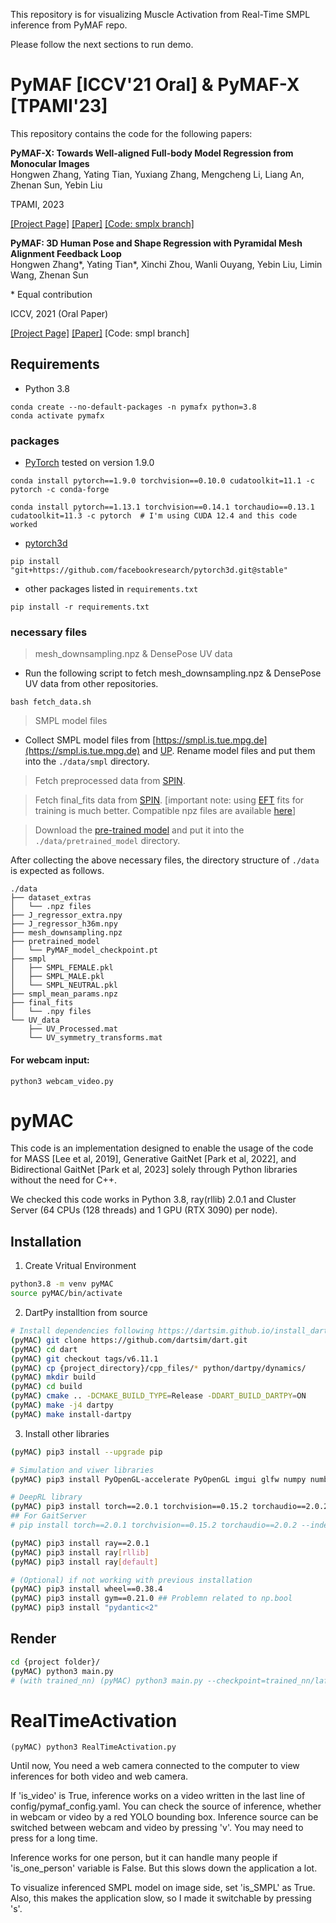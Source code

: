 This repository is for visualizing Muscle Activation from Real-Time SMPL inference from PyMAF repo.

Please follow the next sections to run demo.

# PyMAF [ICCV'21 Oral] & PyMAF-X [TPAMI'23]
This repository contains the code for the following papers:

**PyMAF-X: Towards Well-aligned Full-body Model Regression from Monocular Images**  
Hongwen Zhang, Yating Tian, Yuxiang Zhang, Mengcheng Li, Liang An, Zhenan Sun, Yebin Liu 

TPAMI, 2023

[[Project Page]](https://www.liuyebin.com/pymaf-x) [[Paper]](https://arxiv.org/pdf/2207.06400.pdf) [[Code: smplx branch]](https://github.com/HongwenZhang/PyMAF/tree/smplx)

**PyMAF: 3D Human Pose and Shape Regression with Pyramidal Mesh Alignment Feedback Loop**  
Hongwen Zhang*, Yating Tian*, Xinchi Zhou, Wanli Ouyang, Yebin Liu, Limin Wang, Zhenan Sun 

\* Equal contribution

ICCV, 2021 (Oral Paper)

[[Project Page]](https://hongwenzhang.github.io/pymaf) [[Paper]](https://arxiv.org/pdf/2103.16507.pdf) [Code: smpl branch]

## Requirements

- Python 3.8
```
conda create --no-default-packages -n pymafx python=3.8
conda activate pymafx
```

### packages

- [PyTorch](https://www.pytorch.org) tested on version 1.9.0
```
conda install pytorch==1.9.0 torchvision==0.10.0 cudatoolkit=11.1 -c pytorch -c conda-forge

conda install pytorch==1.13.1 torchvision==0.14.1 torchaudio==0.13.1 cudatoolkit=11.3 -c pytorch  # I'm using CUDA 12.4 and this code worked
```

- [pytorch3d](https://github.com/facebookresearch/pytorch3d/blob/main/INSTALL.md)
```
pip install "git+https://github.com/facebookresearch/pytorch3d.git@stable"
```

- other packages listed in `requirements.txt`
```
pip install -r requirements.txt
```

### necessary files

> mesh_downsampling.npz & DensePose UV data

- Run the following script to fetch mesh_downsampling.npz & DensePose UV data from other repositories.

```
bash fetch_data.sh
```
> SMPL model files

- Collect SMPL model files from [https://smpl.is.tue.mpg.de](https://smpl.is.tue.mpg.de) and [UP](https://github.com/classner/up/blob/master/models/3D/basicModel_neutral_lbs_10_207_0_v1.0.0.pkl). Rename model files and put them into the `./data/smpl` directory.

> Fetch preprocessed data from [SPIN](https://github.com/nkolot/SPIN#fetch-data).

> Fetch final_fits data from [SPIN](https://github.com/nkolot/SPIN#final-fits). [important note: using [EFT](https://github.com/facebookresearch/eft) fits for training is much better. Compatible npz files are available [here](https://cloud.tsinghua.edu.cn/d/635c717375664cd6b3f5)]

> Download the [pre-trained model](https://drive.google.com/drive/folders/1R4_Vi4TpCQ26-6_b2PhjTBg-nBxZKjz6?usp=sharing) and put it into the `./data/pretrained_model` directory.

After collecting the above necessary files, the directory structure of `./data` is expected as follows.  
```
./data
├── dataset_extras
│   └── .npz files
├── J_regressor_extra.npy
├── J_regressor_h36m.npy
├── mesh_downsampling.npz
├── pretrained_model
│   └── PyMAF_model_checkpoint.pt
├── smpl
│   ├── SMPL_FEMALE.pkl
│   ├── SMPL_MALE.pkl
│   └── SMPL_NEUTRAL.pkl
├── smpl_mean_params.npz
├── final_fits
│   └── .npy files
└── UV_data
    ├── UV_Processed.mat
    └── UV_symmetry_transforms.mat
```

#### For webcam input:

```
python3 webcam_video.py
```

# pyMAC

This code is an implementation designed to enable the usage of the code for MASS [Lee et al, 2019], Generative GaitNet [Park et al, 2022], and Bidirectional GaitNet [Park et al, 2023] solely through Python libraries without the need for C++.

We checked this code works in Python 3.8, ray(rllib) 2.0.1 and Cluster Server (64 CPUs (128 threads) and 1 GPU (RTX 3090) per node).


## Installation

1. Create Vritual Environment
```bash
python3.8 -m venv pyMAC
source pyMAC/bin/activate
```

2. DartPy installtion from source 

```bash
# Install dependencies following https://dartsim.github.io/install_dartpy_on_ubuntu.html
(pyMAC) git clone https://github.com/dartsim/dart.git
(pyMAC) cd dart
(pyMAC) git checkout tags/v6.11.1
(pyMAC) cp {project_directory}/cpp_files/* python/dartpy/dynamics/
(pyMAC) mkdir build
(pyMAC) cd build
(pyMAC) cmake .. -DCMAKE_BUILD_TYPE=Release -DDART_BUILD_DARTPY=ON
(pyMAC) make -j4 dartpy
(pyMAC) make install-dartpy
```

3. Install other libraries

```bash
(pyMAC) pip3 install --upgrade pip

# Simulation and viwer libraries
(pyMAC) pip3 install PyOpenGL-accelerate PyOpenGL imgui glfw numpy numba gym bvh numpy-quaternion

# DeepRL library 
(pyMAC) pip3 install torch==2.0.1 torchvision==0.15.2 torchaudio==2.0.2
## For GaitServer
# pip install torch==2.0.1 torchvision==0.15.2 torchaudio==2.0.2 --index-url https://download.pytorch.org/whl/cu118

(pyMAC) pip3 install ray==2.0.1 
(pyMAC) pip3 install ray[rllib] 
(pyMAC) pip3 install ray[default]

# (Optional) if not working with previous installation
(pyMAC) pip3 install wheel==0.38.4
(pyMAC) pip3 install gym==0.21.0 ## Problemn related to np.bool 
(pyMAC) pip3 install "pydantic<2"
```
## Render 

```bash
cd {project folder}/
(pyMAC) python3 main.py
# (with trained_nn) (pyMAC) python3 main.py --checkpoint=trained_nn/lafan_walk_set
```


# RealTimeActivation

```
(pyMAC) python3 RealTimeActivation.py
```

Until now, You need a web camera connected to the computer to view inferences for both video and web camera.

If 'is_video' is True, inference works on a video written in the last line of config/pymaf_config.yaml.
You can check the source of inference, whether in webcam or video by a red YOLO bounding box.
Inference source can be switched between webcam and video by pressing 'v'. You may need to press for a long time.

Inference works for one person, but it can handle many people if 'is_one_person' variable is False.
But this slows down the application a lot.

To visualize inferenced SMPL model on image side, set 'is_SMPL' as True.
Also, this makes the application slow, so I made it switchable by pressing 's'.